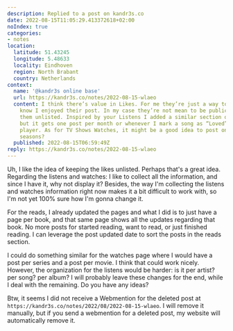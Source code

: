 ```yaml
---
description: Replied to a post on kandr3s.co
date: 2022-08-15T11:05:29.413372618+02:00
noIndex: true
categories:
- notes
location:
  latitude: 51.43245
  longitude: 5.48633
  locality: Eindhoven
  region: North Brabant
  country: Netherlands
context:
  name: '@kandr3s online base'
  url: https://kandr3s.co/notes/2022-08-15-wlaeo
  content: I think there’s value in Likes. For me they’re just a way to let the author
    know I enjoyed their post. In my case they’re not mean to be public so I keep
    them unlisted. Inspired by your Listens I added a similar section on my website,
    but it gets one post per month or whenever I mark a song as “Loved” on my music
    player. As for TV Shows Watches, it might be a good idea to post only about completed
    seasons?
  published: 2022-08-15T06:59:49Z
reply: https://kandr3s.co/notes/2022-08-15-wlaeo
---
```


Uh, I like the idea of keeping the likes unlisted. Perhaps that's a great idea. Regarding the listens and watches: I like to collect all the information, and since I have it, why not display it? Besides, the way I'm collecting the listens and watches information right now makes it a bit difficult to work with, so I'm not yet 100% sure how I'm gonna change it.

For the reads, I already updated the pages and what I did is to just have a page per book, and that same page shows all the updates regarding that book. No more posts for started reading, want to read, or just finished reading. I can leverage the post updated date to sort the posts in the reads section.

I could do something similar for the watches page where I would have a post per series and a post per movie. I think that could work nicely. However, the organization for the listens would be harder: is it per artist? per song? per album? I will probably leave these changes for the end, while I deal with the remaining. Do you have any ideas?

Btw, it seems I did not receive a Webmention for the deleted post at `https://kandr3s.co/notes/2022/08/2022-08-15-wlaeo`. I will remove it manually, but if you send a webmention for a deleted post, my website will automatically remove it.
